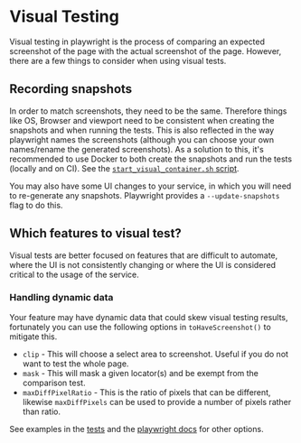 # Visual Testing

Visual testing in playwright is the process of comparing an expected screenshot of the page with the actual screenshot of the page. However, there are a few things to consider when using visual tests.

## Recording snapshots

In order to match screenshots, they need to be the same. Therefore things like OS, Browser and viewport need to be consistent when creating the snapshots and when running the tests. This is also reflected in the way playwright names the screenshots (although you can choose your own names/rename the generated screenshots).
As a solution to this, it's recommended to use Docker to both create the snapshots and run the tests (locally and on CI). See the [`start_visual_container.sh` script](https://github.com/hmcts/tcoe-playwright-example/blob/master/scripts/start_visual_container.sh).

You may also have some UI changes to your service, in which you will need to re-generate any snapshots. Playwright provides a `--update-snapshots` flag to do this.

## Which features to visual test?

Visual tests are better focused on features that are difficult to automate, where the UI is not consistently changing or where the UI is considered critical to the usage of the service.

### Handling dynamic data

Your feature may have dynamic data that could skew visual testing results, fortunately you can use the following options in `toHaveScreenshot()` to mitigate this.

- `clip` - This will choose a select area to screenshot. Useful if you do not want to test the whole page.
- `mask` - This will mask a given locator(s) and be exempt from the comparison test.
- `maxDiffPixelRatio` - This is the ratio of pixels that can be different, likewise `maxDiffPixels` can be used to provide a number of pixels rather than ratio.

See examples in the [tests](https://github.com/hmcts/tcoe-playwright-example/blob/master/playwright-e2e/tests/visual-tests.spec.ts) and the [playwright docs](https://playwright.dev/docs/api/class-pageassertions#page-assertions-to-have-screenshot-2) for other options.
